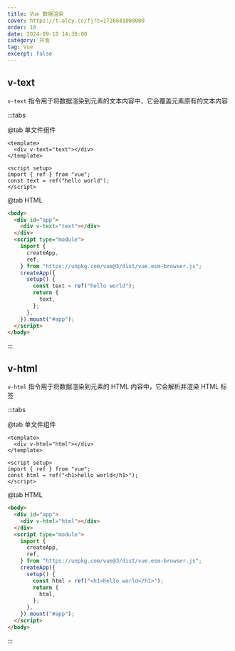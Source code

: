 ```yaml
---
title: Vue 数据渲染
cover: https://t.alcy.cc/fj?t=1726641000000
order: 10
date: 2024-09-18 14:30:00
category: 开发
tag: Vue
excerpt: false
---
```


## v-text

`v-text` 指令用于将数据渲染到元素的文本内容中，它会覆盖元素原有的文本内容

:::tabs

@tab 单文件组件

```vue
<template>
  <div v-text="text"></div>
</template>

<script setup>
import { ref } from "vue";
const text = ref("hello world");
</script>
```

@tab HTML

```html
<body>
  <div id="app">
    <div v-text="text"></div>
  </div>
  <script type="module">
    import {
      createApp,
      ref,
    } from "https://unpkg.com/vue@3/dist/vue.esm-browser.js";
    createApp({
      setup() {
        const text = ref("hello world");
        return {
          text,
        };
      },
    }).mount("#app");
  </script>
</body>
```

:::

## v-html

`v-html` 指令用于将数据渲染到元素的 HTML 内容中，它会解析并渲染 HTML 标签

:::tabs

@tab 单文件组件

```vue
<template>
  <div v-html="html"></div>
</template>

<script setup>
import { ref } from "vue";
const html = ref("<h1>hello world</h1>");
</script>
```

@tab HTML

```html
<body>
  <div id="app">
    <div v-html="html"></div>
  </div>
  <script type="module">
    import {
      createApp,
      ref,
    } from "https://unpkg.com/vue@3/dist/vue.esm-browser.js";
    createApp({
      setup() {
        const html = ref("<h1>hello world</h1>");
        return {
          html,
        };
      },
    }).mount("#app");
  </script>
</body>
```

:::
